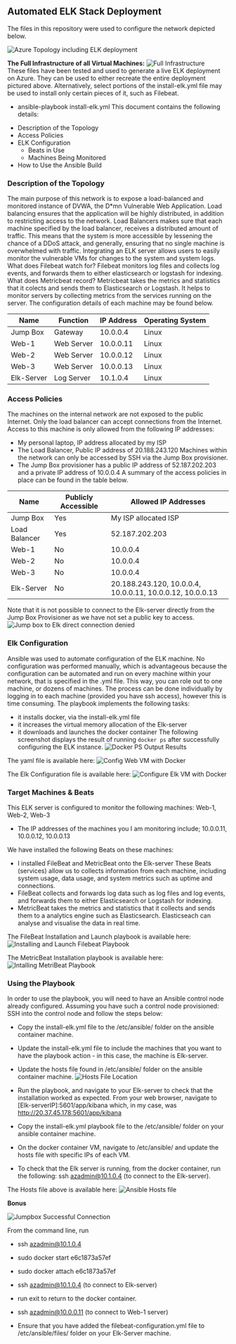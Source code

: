 ## Automated ELK Stack Deployment
The files in this repository were used to configure the network depicted below.
  
![Azure Topology including ELK deployment](https://github.com/paulsbarrett/azure_web_deployment/blob/main/screenshots/azure_topology_including_ELK_deployment.png)

**The Full Infrastructure of all Virtual Machines:**
![Full Infrastructure](https://github.com/paulsbarrett/azure_web_deployment/blob/main/screenshots/Full_Infrastructure_v2.png)  
These files have been tested and used to generate a live ELK deployment on Azure. They can be used to either recreate the entire deployment pictured above. Alternatively, select portions of the install-elk.yml file may be used to install only certain pieces of it, such as Filebeat.
  * ansible-playbook install-elk.yml
This document contains the following details:
- Description of the Topology
- Access Policies
- ELK Configuration
  - Beats in Use
  - Machines Being Monitored
- How to Use the Ansible Build
### Description of the Topology
The main purpose of this network is to expose a load-balanced and monitored instance of DVWA, the D*mn Vulnerable Web Application.
Load balancing ensures that the application will be highly distributed, in addition to restricting access to the network.
   Load Balancers makes sure that each machine specified by the load balancer, receives a distributed amount of traffic. This means that the system is more accessible by lessening the chance of a DDoS attack, and generally, ensuring that no single machine is overwhelmed with traffic.
Integrating an ELK server allows users to easily monitor the vulnerable VMs for changes to the system and system logs.
   What does Filebeat watch for? Filebeat monitors log files and collects log events, and forwards them to either elasticsearch or logstash for indexing.
   What does Metricbeat record? Metricbeat takes the metrics and statistics that it colects and sends them to Elasticsearch or Logstash. It helps to monitor servers by collecting metrics from the services running on the server.
The configuration details of each machine may be found below.

| Name       | Function   | IP Address | Operating System |
|------------|------------|------------|------------------|
| Jump Box   | Gateway    | 10.0.0.4   | Linux            |
| Web-1      | Web Server | 10.0.0.11  | Linux            |
| Web-2      | Web Server | 10.0.0.12  | Linux            |
| Web-3      | Web Server | 10.0.0.13  | Linux            |
| Elk-Server | Log Server | 10.1.0.4   | Linux            |

### Access Policies
The machines on the internal network are not exposed to the public Internet. 
Only the load balancer can accept connections from the Internet. Access to this machine is only allowed from the following IP addresses:
   * My personal laptop, IP address allocated by my ISP
   * The Load Balancer, Public IP address of 20.188.243.120
Machines within the network can only be accessed by SSH via the Jump Box provisioner.
   * The Jump Box provisioner has a public IP address of 52.187.202.203 and a private IP address of 10.0.0.4
A summary of the access policies in place can be found in the table below.

| Name          | Publicly Accessible | Allowed IP Addresses                                      |
|---------------|---------------------|-----------------------------------------------------------|
| Jump Box      | Yes                 | My ISP allocated ISP                                      |
| Load Balancer | Yes                 | 52.187.202.203                                            |
| Web-1         | No                  | 10.0.0.4                                                  |
| Web-2         | No                  | 10.0.0.4                                                  |
| Web-3         | No                  | 10.0.0.4                                                  |
| Elk-Server    | No                  | 20.188.243.120, 10.0.0.4, 10.0.0.11, 10.0.0.12, 10.0.0.13 | 

Note that it is not possible to connect to the Elk-server directly from the Jump Box Provisioner as we have not set a public key to access.
![Jump box to Elk direct connection denied](https://github.com/paulsbarrett/azure_web_deployment/blob/main/screenshots/JB%20to%20Elk%20denied.png)

### Elk Configuration
Ansible was used to automate configuration of the ELK machine. No configuration was performed manually, which is advantageous because the configuration can be automated and run on every machine within your network, that is specified in the .yml file. This way, you can role out to one machine, or dozens of machines. The process can be done individually by logging in to each machine (provided you have ssh access), however this is time consuming.
The playbook implements the following tasks:
- it installs docker, via the install-elk.yml file
- it increases the virtual memory allocation of the Elk-server
- it downloads and launches the docker container
The following screenshot displays the result of running `docker ps` after successfully configuring the ELK instance.
![Docker PS Output Results](https://github.com/paulsbarrett/azure_web_deployment/blob/main/screenshots/docker_ps_output.png)

The yaml file is available here: ![Config Web VM with Docker](https://github.com/paulsbarrett/azure_web_deployment/blob/main/yaml_files/deploy-dvwa-ansible.yml)

The Elk Configuration file is available here: ![Configure Elk VM with Docker](https://github.com/paulsbarrett/azure_web_deployment/blob/main/yaml_files/install-elk.yml)

### Target Machines & Beats
This ELK server is configured to monitor the following machines: Web-1, Web-2, Web-3
- The IP addresses of the machines you I am monitoring include; 10.0.0.11, 10.0.0.12, 10.0.0.13

We have installed the following Beats on these machines:
- I installed FileBeat and MetricBeat onto the Elk-server
These Beats (services) allow us to collects information from each machine, including system usage, data usage, and system metrics such as uptime and connections.
- FileBeat collects and forwards log data such as log files and log events, and forwards them to either Elasticsearch or Logstash for indexing.
- MetricBeat takes the metrics and statistics that it collects and sends them to a analytics engine such as Elasticsearch. Elasticseach can analyse and visualise the data in real time.

The FileBeat Installation and Launch playbook is available here: ![Installing and Launch Filebeat Playbook](https://github.com/paulsbarrett/azure_web_deployment/blob/main/yaml_files/filebeat-playbook.yml)

The MetricBeat Installation playbook is available here: ![Intalling MetriBeat Playbook](https://github.com/paulsbarrett/azure_web_deployment/blob/main/yaml_files/metricbeat-playbook.yml)

### Using the Playbook
In order to use the playbook, you will need to have an Ansible control node already configured. Assuming you have such a control node provisioned: 
SSH into the control node and follow the steps below:
- Copy the install-elk.yml file to the /etc/ansible/ folder on the ansible container machine.
- Update the install-elk.yml file to include the machines that you want to have the playbook action - in this case, the machine is Elk-server.
- Update the hosts file found in /etc/ansible/ folder on the ansible container machine.
![Hosts File Location](https://github.com/paulsbarrett/azure_web_deployment/blob/main/screenshots/hosts%20file%20location.png)
- Run the playbook, and navigate to your Elk-server to check that the installation worked as expected. From your web browser, navigate to [Elk-serverIP]:5601/app/kibana which, in my case, was http://20.37.45.178:5601/app/kibana

- Copy the install-elk.yml playbook file to the /etc/ansible/ folder on your ansible container machine.
- On the docker container VM, navigate to /etc/ansible/ and update the hosts file with specific IPs of each VM.
- To check that the Elk server is running, from the docker container, run the following: ssh azadmin@10.1.0.4 (to connect to the Elk-server).

The Hosts file above is available here: ![Ansible Hosts file](https://github.com/paulsbarrett/azure_web_deployment/blob/main/yaml_files/hosts)

**Bonus**

![Jumpbox Successful Connection](https://github.com/paulsbarrett/azure_web_deployment/blob/main/screenshots/jumpbox_successful_connection.png)

From the command line, run 
- ssh azadmin@10.1.0.4
- sudo docker start e6c1873a57ef
- sudo docker attach e6c1873a57ef
- ssh azadmin@10.1.0.4 (to connect to Elk-server)
- run exit to return to the docker container.
- ssh azadmin@10.0.0.11 (to connect to Web-1 server)

- Ensure that you have added the filebeat-configuration.yml file to /etc/ansible/files/ folder on your Elk-Server machine.


